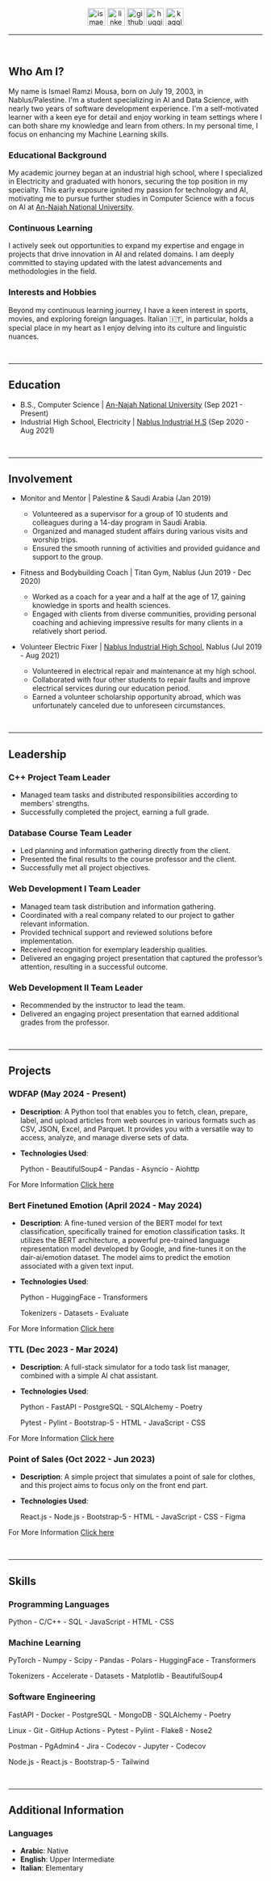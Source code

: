 <div align="center">

<a href="mailto:ismaelramzimousa@gmail.com" target="_blank"><img src="https://cdn1.iconfinder.com/data/icons/google-new-logos-1/32/gmail_new_logo-512.png" alt="ismaelramzimousa@gmail.com" title="Email" height="35"></a>
<a href="https://www.linkedin.com/in/IsmaelMousa" target="_blank"><img src="https://static.vecteezy.com/system/resources/previews/023/986/568/non_2x/linkedin-logo-linkedin-logo-transparent-linkedin-icon-transparent-free-free-png.png" alt="linkedin.com/in/IsmaelMousa" title="LinkedIn" height="35"></a>
<a href="https://github.com/IsmaelMousa" target="_blank"><img src="https://cdn.freebiesupply.com/logos/thumbs/2x/github-icon-1-logo.png" alt="github.com/IsmaelMousa" title="GitHub" height="35"></a>
<a href="https://huggingface.co/IsmaelMousa" target="_blank"><img src="https://huggingface.co/datasets/huggingface/brand-assets/resolve/main/hf-logo.png" alt="huggingface.co/IsmaelMousa" title="Hugging Face" height="35"></a>
<a href="https://www.kaggle.com/ismaeldwikat" target="_blank"><img src="https://cdn4.iconfinder.com/data/icons/logos-and-brands/512/189_Kaggle_logo_logos-512.png" alt="kaggle.com/ismaeldwikat" title="Kaggle" height="35"></a>

</div>

<hr>

<br/>

## Who Am I?

My name is Ismael Ramzi Mousa, born on July 19, 2003, in Nablus/Palestine. I'm a student specializing in AI and Data Science, with nearly two years of software development experience. I'm a self-motivated learner with a keen eye for detail and enjoy working in team settings where I can both share my knowledge and learn from others. In my personal time, I focus on enhancing my Machine Learning skills.

### Educational Background

My academic journey began at an industrial high school, where I specialized in Electricity and graduated with
honors, securing the top position in my specialty. This early exposure ignited my passion for technology and AI,
motivating me to pursue further studies in Computer Science with a focus on AI
at [An-Najah National University](https://www.najah.edu/en/#).

### Continuous Learning

I actively seek out opportunities to expand my expertise and engage in projects that drive
innovation in AI and related domains. I am deeply committed to staying updated with the latest advancements and methodologies
in the field.

### Interests and Hobbies

Beyond my continuous learning journey, I have a keen interest in sports, movies, and exploring foreign languages. Italian 🇮🇹, in particular, holds a special place in my heart as I enjoy delving into its culture and linguistic nuances.

<br/>

<hr>

## Education

- B.S., Computer Science | [An-Najah National University](https://www.najah.edu/en/#) (Sep 2021 - Present)
- Industrial High School, Electricity | [Nablus Industrial H.S](https://ween.ps/schools/nabls/nabls-althanwyt-alsnaeyt-nabls) (Sep 2020 - Aug 2021)

<br/>

<hr>

## Involvement

- Monitor and Mentor | Palestine & Saudi Arabia (Jan 2019)
    - Volunteered as a supervisor for a group of 10 students and colleagues during a 14-day program in Saudi Arabia.
    - Organized and managed student affairs during various visits and worship trips.
    - Ensured the smooth running of activities and provided guidance and support to the group.


- Fitness and Bodybuilding Coach | Titan Gym, Nablus (Jun 2019 - Dec 2020)
    - Worked as a coach for a year and a half at the age of 17, gaining knowledge in sports and health sciences.
    - Engaged with clients from diverse communities, providing personal coaching and achieving impressive results for
      many clients in a relatively short period.


- Volunteer Electric Fixer | [Nablus Industrial High School](https://ween.ps/schools/nabls/nabls-althanwyt-alsnaeyt-nabls), Nablus (Jul 2019 - Aug 2021)
    - Volunteered in electrical repair and maintenance at my high school.
    - Collaborated with four other students to repair faults and improve electrical services during our education
      period.
    - Earned a volunteer scholarship opportunity abroad, which was unfortunately canceled due to unforeseen
      circumstances.

<br/>

<hr>

## Leadership

### C++ Project Team Leader

- Managed team tasks and distributed responsibilities according to members' strengths.
- Successfully completed the project, earning a full grade.

### Database Course Team Leader

- Led planning and information gathering directly from the client.
- Presented the final results to the course professor and the client.
- Successfully met all project objectives.

### Web Development I Team Leader

- Managed team task distribution and information gathering.
- Coordinated with a real company related to our project to gather relevant information.
- Provided technical support and reviewed solutions before implementation.
- Received recognition for exemplary leadership qualities.
- Delivered an engaging project presentation that captured the professor’s attention, resulting in a successful outcome.

### Web Development II Team Leader

- Recommended by the instructor to lead the team.
- Delivered an engaging project presentation that earned additional grades from the professor.

<br/>

<hr>

## Projects

### WDFAP (May 2024 - Present)

- **Description**: A Python tool that enables you to fetch, clean, prepare, label, and upload
  articles
  from web sources in
  various
  formats such as CSV, JSON, Excel, and Parquet. It provides you with a versatile way to access, analyze, and
  manage
  diverse sets of data.


- **Technologies Used**:

  Python - BeautifulSoup4 - Pandas - Asyncio - Aiohttp

For More Information [Click here](https://github.com/IsmaelMousa/WDFAP)

### Bert Finetuned Emotion (April 2024 - May 2024)

- **Description**: A fine-tuned version of the BERT model for text classification, specifically trained for emotion
  classification tasks. It utilizes the BERT architecture, a powerful pre-trained language representation model
  developed by Google, and fine-tunes it on the dair-ai/emotion dataset. The model aims to predict the emotion
  associated with a given text input.


- **Technologies Used**:

  Python - HuggingFace - Transformers


  Tokenizers - Datasets - Evaluate

For More Information [Click here](https://huggingface.co/IsmaelMousa/bert-finetuned-emotion)

### TTL (Dec 2023 - Mar 2024)

- **Description**: A full-stack simulator for a todo task list manager, combined with a simple AI chat assistant.


- **Technologies Used**:
  
  Python - FastAPI - PostgreSQL - SQLAlchemy - Poetry


  Pytest - Pylint - Bootstrap-5 - HTML - JavaScript - CSS

For More Information [Click here](https://github.com/IsmaelMousa/TTL)

### Point of Sales (Oct 2022 - Jun 2023)

- **Description**: A simple project that simulates a point of sale for clothes, and this project aims to focus only on
  the front end part.


- **Technologies Used**:
  
  React.js - Node.js - Bootstrap-5 - HTML - JavaScript - CSS - Figma

For More Information [Click here](https://github.com/IsmaelMousa/pos-sales-stock)

<br/>

<hr>

## Skills

### Programming Languages

Python - C/C++ - SQL - JavaScript - HTML - CSS

### Machine Learning

PyTorch - Numpy - Scipy - Pandas - Polars - HuggingFace - Transformers


Tokenizers - Accelerate - Datasets - Matplotlib - BeautifulSoup4

### Software Engineering

FastAPI - Docker - PostgreSQL - MongoDB - SQLAlchemy - Poetry


Linux - Git - GitHup Actions - Pytest - Pylint - Flake8 - Nose2 


Postman - PgAdmin4 - Jira - Codecov - Jupyter - Codecov


Node.js - React.js - Bootstrap-5 - Tailwind

<br/>

<hr>

## Additional Information

### Languages

- **Arabic**: Native
- **English**: Upper Intermediate
- **Italian**: Elementary
